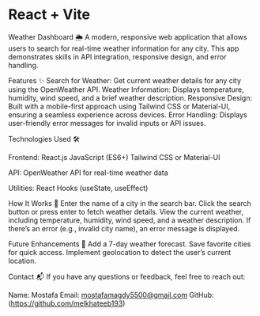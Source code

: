 # React + Vite

Weather Dashboard 🌦️
A modern, responsive web application that allows users to search for real-time weather information for any city. This app demonstrates skills in API integration, responsive design, and error handling.

Features ✨
Search for Weather: Get current weather details for any city using the OpenWeather API.
Weather Information: Displays temperature, humidity, wind speed, and a brief weather description.
Responsive Design: Built with a mobile-first approach using Tailwind CSS or Material-UI, ensuring a seamless experience across devices.
Error Handling: Displays user-friendly error messages for invalid inputs or API issues.

Technologies Used 🛠️

Frontend:
React.js
JavaScript (ES6+)
Tailwind CSS or Material-UI

API:
OpenWeather API for real-time weather data

Utilities:
React Hooks (useState, useEffect)

How It Works 🔧
Enter the name of a city in the search bar.
Click the search button or press enter to fetch weather details.
View the current weather, including temperature, humidity, wind speed, and a weather description.
If there’s an error (e.g., invalid city name), an error message is displayed.

Future Enhancements 🚀
Add a 7-day weather forecast.
Save favorite cities for quick access.
Implement geolocation to detect the user’s current location.

Contact 📬
If you have any questions or feedback, feel free to reach out:

Name: Mostafa
Email: mostafamagdy5500@gmail.com 
GitHub: (https://github.com/melkhateeb193)
